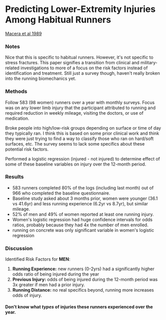 # Predicting Lower-Extremity Injuries Among Habitual Runners
[Macera et al 1989](../References/Macera1989Predicting.pdf)

### Notes
Nice that this is specific to habitual runners. However, it's not specific to stress fractures. This paper
signifies a transition from clinical and military-related investigations to more of a focus on the risk factors instead
of identification and treatment. Still just a survey though, haven't really broken into the running biomechanics yet. 

### Methods
Follow 583  (98 women) runners over a year with monthly surveys. Focus was on any lower limb injury that the participant attributed
to running and required  reduction in weekly mileage, visiting the doctors, or use of medication. 

Broke people into high/low-risk groups depending on surface or time of day they typically ran. I think this is based 
on some prior clinical work and think they were just trying to find a way to classify those who ran on hard/soft surfaces, 
etc. The survey seems to lack some specifics about these potential risk factors. 

Performed a logistic regression (injured - not injured) to determine effect of some of these baseline variables on injury 
over the 12-month period.

### Results
- 583 runners completed 80% of the logs (including last month) out of 966 who completed the baseline questionnaire.
- Baseline study asked about 3 months prior, women were younger (36.1 vs 41.6yr) and less running experience (6.2yr vs 8.7yr), but similar mileage.
- 52% of men and 49% of women reported at least one running injury. 
- Women's logistic regression had huge confidence intervals for odds ratios, probably because they had 4x the number of men enrolled.
- running on concrete was only significant variable in women's logistic regression

### Discussion
Identified Risk Factors for **MEN**:
1. **Running Experience:** new runners (0-2yrs) had a significantly higher odds ratio of being injured during the year
1. **Previous Injury:** odds of being injured during the 12-month period was 3x greater if men had a prior injury. 
1. **Running Distance:** no real specifics beyond, running more increases odds of injury. 

#### Don't know what *types* of injuries these runners experienced over the year. 
